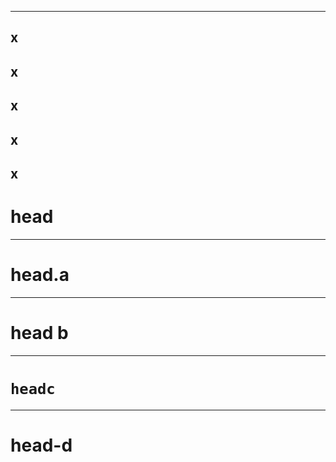 ----
x
----
x
----

x
----

x
----

x
----



# head

----



# head.a

----



# head b

-----



# `headc`

----

# head-d